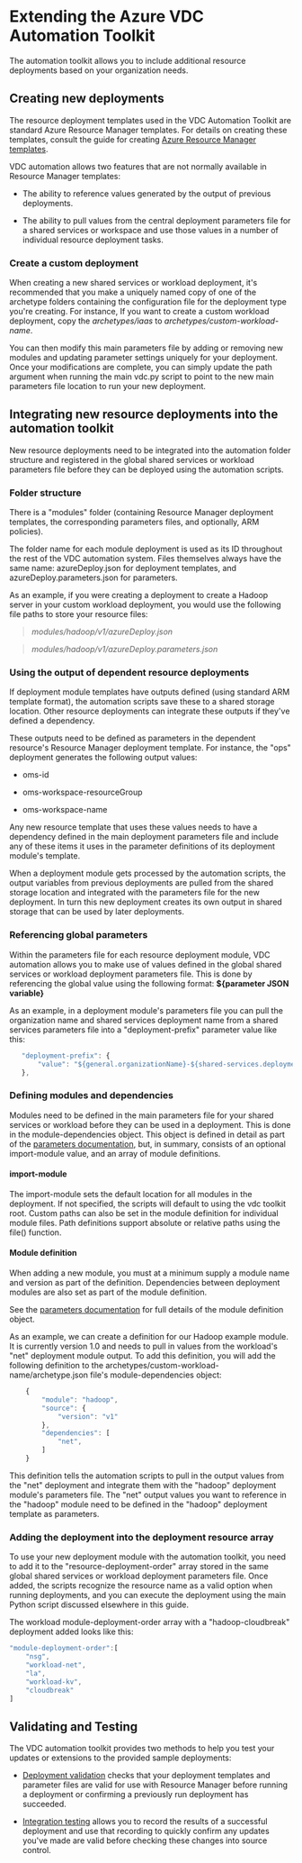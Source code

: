 Extending the Azure VDC Automation Toolkit
==========================================

The automation toolkit allows you to include additional resource deployments
based on your organization needs.

Creating new deployments
------------------------

The resource deployment templates used in the VDC Automation Toolkit are
standard Azure Resource Manager templates. For details on creating these
templates, consult the guide for creating [Azure Resource Manager
templates](https://docs.microsoft.com/azure/azure-resource-manager/resource-group-authoring-templates).

VDC automation allows two features that are not normally available in Resource
Manager templates:

-   The ability to reference values generated by the output of previous
    deployments.

-   The ability to pull values from the central deployment parameters file for a
    shared services or workspace and use those values in a number of individual resource
    deployment tasks.

### Create a custom deployment

When creating a new shared services or workload deployment, it's recommended that you make a uniquely named copy of one of the archetype folders containing the configuration file for the  deployment type you're creating. For instance, If you want to create a custom workload deployment, copy the *archetypes/iaas* to *archetypes/custom-workload-name*.

You can then modify this main parameters file by adding or removing new modules and updating parameter settings uniquely for your deployment. Once your modifications are complete, you can simply update the path argument when running the main vdc.py script to point to the new main parameters file location to run your new deployment.


Integrating new resource deployments into the automation toolkit
----------------------------------------------------------------

New resource deployments need to be integrated into the automation folder
structure and registered in the global shared services or workload parameters file before they
can be deployed using the automation scripts.

### Folder structure

There is a "modules" folder (containing Resource Manager deployment
templates, the corresponding parameters files, and optionally, ARM policies).

The folder name for each module deployment is used as its ID throughout the
rest of the VDC automation system. Files themselves always have the same name:
azureDeploy.json for deployment templates, and azureDeploy.parameters.json for
parameters.

As an example, if you were creating a deployment to create a Hadoop
server in your custom workload deployment, you would use the following file paths
to store your resource files:

>   *modules/hadoop/v1/azureDeploy.json*

>   *modules/hadoop/v1/azureDeploy.parameters.json*

### Using the output of dependent resource deployments

If deployment module templates have outputs defined (using standard ARM template format), the automation scripts save these
to a shared storage location. Other resource deployments can integrate these
outputs if they've defined a dependency.

These outputs need to be defined as parameters in the dependent resource's
Resource Manager deployment template. For instance, the "ops" deployment
generates the following output values:

-   oms-id

-   oms-workspace-resourceGroup

-   oms-workspace-name

Any new resource template that uses these values needs to have a dependency
defined in the main deployment parameters file and include any of these items it
uses in the parameter definitions of its deployment module's template.

When a deployment module gets processed by the automation scripts, the output
variables from previous deployments are pulled from the shared storage
location and integrated with the parameters file for the new deployment. In turn
this new deployment creates its own output in shared storage that can be used by
later deployments.

### Referencing global parameters

Within the parameters file for each resource deployment module, VDC automation allows
you to make use of values defined in the global shared services or workload deployment
parameters file. This is done by referencing the global value using the
following format: **${parameter JSON variable}**

As an example, in a deployment module's parameters file you can pull the organization name
and shared services deployment name from a shared services parameters file into a "deployment-prefix"
parameter value like this:

```javascript
   "deployment-prefix": {
       "value": "${general.organizationName}-${shared-services.deployment-name}"
   },
```

### Defining modules and dependencies

Modules need to be defined in the main parameters file for your shared services or workload before they can be used in a deployment. This is done in the module-dependencies object. This object is defined in detail as part of the [parameters documentation](03-parameters-files.md#common-module-dependency-parameters), but, in summary, consists of an optional import-module value, and an array of module definitions.

#### import-module

The import-module sets the default location for all modules in the deployment. If not specified, the scripts will default to using the vdc toolkit root. Custom paths can also be set in the module definition for individual module files. Path definitions support absolute or relative paths using the file() function.

#### Module definition

When adding a new module, you must at a minimum supply a module name and version as part of the definition. Dependencies between deployment modules are also set as part of the module definition.

See the [parameters documentation](03-parameters-files.md#common-module-dependency-parameters) for full details of the module definition object.

As an example, we can create a definition for our Hadoop example module. It is currently version 1.0 and needs to pull in values from the workload's "net" deployment module output. To add this definition, you will add the following definition to the archetypes/custom-workload-name/archetype.json file's module-dependencies object:

```javascript
    {
        "module": "hadoop",
        "source": {
            "version": "v1"
        },
        "dependencies": [
            "net",
        ]
    }
```
This definition tells the automation scripts to pull in the output values from the "net" deployment and integrate them with the "hadoop" deployment module's parameters file. The "net" output values you want to reference in the "hadoop" module need to be defined in the "hadoop" deployment template as parameters.

### Adding the deployment into the deployment resource array

To use your new deployment module with the automation toolkit, you need to add
it to the "resource-deployment-order" array stored in the same global shared services or
workload deployment parameters file. Once added, the scripts recognize the resource
name as a valid option when running deployments, and you can execute the
deployment using the main Python script discussed elsewhere in this guide.

The workload module-deployment-order array with a "hadoop-cloudbreak" deployment added looks
like this:
```javascript
"module-deployment-order":[
    "nsg",
    "workload-net",
    "la",
    "workload-kv",
    "cloudbreak"
]
```

## Validating and Testing

The VDC automation toolkit provides two methods to help you test your updates or extensions to the provided sample deployments:

- [Deployment validation](11-deployment-validation.md) checks that your deployment templates and parameter files are valid for use with Resource Manager before running a deployment or confirming a previously run deployment has succeeded.

- [Integration testing](12-integration-testing.md) allows you to record the results of a successful deployment and use that recording to quickly confirm any updates you've made are valid before checking these changes into source control. 